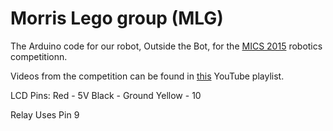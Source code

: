 # Morris Lego group (MLG)

The Arduino code for our robot, Outside the Bot, for the [MICS 2015](http://www.micsymposium.org/mics2015/roboticscontest.html) robotics competitionn.

Videos from the competition can be found in [this](https://www.youtube.com/playlist?list=PLahKqfN3mFNqeQcLH5AQs_f_om8kpR50G) YouTube playlist.


LCD Pins:
Red - 5V
Black - Ground
Yellow - 10

Relay Uses Pin 9